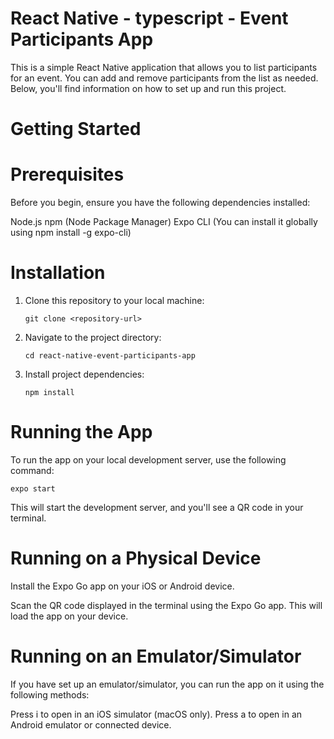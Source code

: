 # React Native - typescript - Event Participants App

This is a simple React Native application that allows you to list participants for an event. 
You can add and remove participants from the list as needed. Below, you'll find information on how to set up and run this project.

# Getting Started

# Prerequisites
Before you begin, ensure you have the following dependencies installed:

Node.js
npm (Node Package Manager)
Expo CLI (You can install it globally using npm install -g expo-cli)

# Installation

1. Clone this repository to your local machine:

   `git clone <repository-url>`
   
2. Navigate to the project directory:

   `cd react-native-event-participants-app`
   
3. Install project dependencies:

   `npm install`

# Running the App
To run the app on your local development server, use the following command:

`expo start`

This will start the development server, and you'll see a QR code in your terminal.

# Running on a Physical Device
Install the Expo Go app on your iOS or Android device.

Scan the QR code displayed in the terminal using the Expo Go app. This will load the app on your device.

# Running on an Emulator/Simulator
If you have set up an emulator/simulator, you can run the app on it using the following methods:

Press i to open in an iOS simulator (macOS only).
Press a to open in an Android emulator or connected device.
